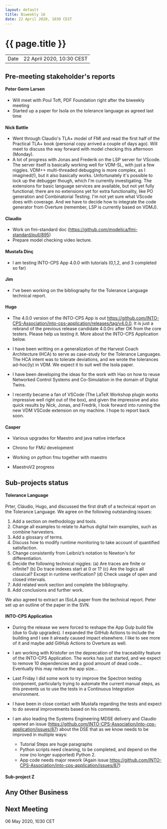 ```yaml
---
layout: default
title: Biweekly 16
date: 22 April 2020, 1030 CEST
---
```


<script src="https://code.jquery.com/jquery-1.11.1.min.js">
</script>
<script src="/javascripts/edit.js"></script>
<script>setEditButonNm();</script>

# {{ page.title }}

|||
|---|---|
| Date | 22 April 2020, 10:30 CEST |


## Pre-meeting stakeholder's reports

<!-- Please keep in mind that the minutes are publicly available.-->

#### Peter Gorm Larsen
* Will meet with Poul Toft, PDF Foundation right after the biweekly meeting
* Started up a paper for Isola on the tolerance language as agreed last time

#### Nick Battle
* Went through Claudio's TLA+ model of FMI and read the first half of the Practical TLA+ book (personal copy arrived a couple of days ago). Will meet to discuss the way forward with model checking this afternoon (Monday).
* A lot of progress with Jonas and Frederik on the LSP server for VScode. The server itself is basically working well for VDM-SL, with just a few niggles. VDM++ multi-threaded debugging is more complex, as I imagined(!), but it also basically works. Unfortunately it's possible to lock up the debugger though, which I'm currently investigating. The extensions for basic language services are available, but not yet fully functional; there are no extensions yet for extra functionality, like PO generation and Combinatorial Testing. I'm not yet sure what VScode does with coverage. And we have to decide how to integrate the code generator from Overture (remember, LSP is currently based on VDMJ).

#### Claudio
* Work on fmi-standard doc (https://github.com/modelica/fmi-standard/pull/895)
* Prepare model checking video lecture.

#### Mustafa Dinç
* I am testing INTO-CPS App 4.0.0 with tutorials (0,1,2, and 3 completed so far)

#### Jim
* I've been working on the bibliography for the Tolerance Language technical report.

#### Hugo

* The 4.0.0 version of the INTO-CPS App is out https://github.com/INTO-CPS-Association/into-cps-application/releases/tag/v4.0.0. It is just a rebrand of the previous release candidate 4.0.0rc after OK from the core testers. Please help us testing it. More about the INTO-CPS Application below.

* I have been writting on a generalization of the Harvest Coach Architecture (HCA) to serve as case-study for the Tolerance Languages. The HCA intent was to tolerate deviations, and we wrote the tolerances ad-hoc(ly) in VDM. We expect it to suit well the Isola paper.   

* I have been developing the ideas for the work with Hao on how to reuse Networked Control Systems and Co-Simulation in the domain of Digital Twins. 

* I recently became a fan of VSCode (The LaTeX Workshop plugin works impressive well right out of the box), and given the impressive and also quick results by Nick, Jonas, and Fredrik, I look forward into running the new VDM VSCode extension on my machine. I hope to report back soon.

#### Casper
* Various upgrades for Maestro and java native interface

* Chrono for FMU development

* Working on python fmu together with maestro

* MaestroV2 progress

## Sub-projects status


#### Tolerance Language

Prter, Cláudio, Hugo, and discussed the first draft of a technical report on the Tolerance Language. We agree on the following outstanding issues:
1. Add a section on methodology and tools.
3. Change all examples to relate to Aarhus digital twin examples, such as combine harvesters.
4. Add a glossary of terms.
6. Discuss how to modify runtime monitoring to take account of quantified satisfaction.
7. Change consistently from Leibniz’s notation to Newton's for differentiation.
8. Decide the following technical niggles:
  (a) Are traces are finite or infinite?
  (b) Do trace indexes start at 0 or 1?
  (c) Are the logics all classical? Except in runtime verification?
  (d) Check usage of open and closed intervals.
9. Add related work section and complete the bibliography.
10. Add conclusions and further work.

We also agreed to extract an ISoLA paper from the technical report. Peter set up an outline of the paper in the SVN.

#### INTO-CPS Application

* During the release we were forced to reshape the App Gulp build file (due to Gulp upgrades). I expanded the GitHub Actions to include the building and I see it already caused impact elsewhere. I like to see more of it and maybe add GitHub Actions to Overture as well.

* I am working with Kristofer on the deprecation of the traceability feature of the INTO-CPS Application. The works has just started, and we expect to remove 10 dependencies and a good amount of dead code... Eventually this may reduce the app size... 

* Last Friday I did some work to try improve the Spectron testing component, particularly trying to automate the current manual steps, as this prevents us to use the tests in a Continuous Integration environment.

* I have been in close contact with Mustafa regarding the tests and expect to do several improvements based on his comments. 

* I am also leading the Systems Engineering MDSE delivery and Claudio opened an issue (https://github.com/INTO-CPS-Association/into-cps-application/issues/87) about the DSE that as we know needs to be improved in multiple ways:
  * Tutorial Steps are huge paragraphs
  * Python scripts need cleaning, to be completed, and depend on the now (no longer supported) Python 2. 
  * App code needs major rework (Again issue https://github.com/INTO-CPS-Association/into-cps-application/issues/87)


#### Sub-project Z

##  Any Other Business

Next Meeting
------------

06 May 2020, 1030 CET


<div id="edit_page_div"></div>
